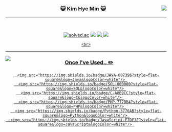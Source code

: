 <div align="center">
  
<img align="right" src="https://github-readme-stats.vercel.app/api?username=kimhm0728&theme=buefy&count_private=true&show_icons=true&custom_title=GitHub%20Stats"/>


  
  ### 😺 Kim Hye Min 😺
  
  ---
  
  
  
  <br>
 
 
  <a href="https://github.com/kimhm0728"><img alt="solved.ac" src="https://hits.seeyoufarm.com/api/count/incr/badge.svg?url=https%3A%2F%2Fgithub.com%2Fkimhm0728&count_bg=%23000000&title_bg=%23000000&icon=github.svg&icon_color=%23E7E7E7&title=GitHub&edge_flat=false)"/></a> 
  <a href="https://solved.ac/kimhm0728"><img src="http://mazassumnida.wtf/api/mini/generate_badge?boj=kimhm0728"/></a>
  <a href="https://www.instagram.com/hrniin"><img src="https://img.shields.io/badge/Instagram-E4405F?style=flat-square&logo=Instagram&logoColor=white"/> 
  <a href="https://thdbs523.tistory.com"><img src="https://img.shields.io/badge/Tistory-000000?style=flat-square&logo=Tistory&logoColor=white"/>   
    
    <br>
 

---

<img align="left" src="https://github-readme-stats.vercel.app/api/top-langs/?username=kimhm0728&layout=compact&card_witdh=300&theme=buefy"/> 

  ### Once I've Used.. ✏️
    
 
      <img src="https://img.shields.io/badge/JAVA-007396?style=flat-square&logo=Java&logoColor=white"/> 
      <img src="https://img.shields.io/badge/SQL-000000?style=flat-square&logo=SQL&logoColor=white"/> 
      <img src="https://img.shields.io/badge/C-A8B9CC?style=flat-square&logo=C&logoColor=white"/> 
      <img src="https://img.shields.io/badge/PHP-777BB4?style=flat-square&logo=PHP&logoColor=white"/> 
      <img src="https://img.shields.io/badge/Python-3776AB?style=flat-square&logo=Python&logoColor=white"/> 
      <img src="https://img.shields.io/badge/JavaScript-F7DF1E?style=flat-square&logo=JavaScript&logoColor=white"/> 
 

</div>
